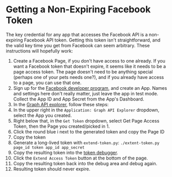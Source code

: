 # Getting a Non-Expiring Facebook Token

The key credential for any app that accesses the Facebook API is a non-expiring Facebook API token. Getting this token isn't straightforward, and the valid key time you get from Facebook can seem arbitrary. These instructions will hopefully work:

1. Create a Facebook Page, if you don't have access to one already. If you want a Facebook token that doesn't expire, it seems like it needs to be a page access token. The page doesn't need to be anything special (perhaps one of your pets needs one?), and if you already have access to a page, you can use that one.
2. Sign up for the [Facebook developer program](https://developers.facebook.com/), and create an App. Names and settings here don't really matter, just leave the app in test mode. Collect the App ID and App Secret from the App's Dashboard.
3. In the [Graph API explorer](https://developers.facebook.com/tools/explorer/), follow these steps:
  1. In the upper right in the `Application: Graph API Explorer` dropdown, select the App you created.
  2. Right below that, in the `Get Token` dropdown, select Get Page Access Token, then the Page you created/picked in 1.
  3. Click the round blue i next to the generated token and copy the Page ID
  4. Copy the token
4. Generate a long-lived token with `extend-token.py`: `./extent-token.py page_id token app_id app_secret`
5. Copy the resulting token into the [token debugger](https://developers.facebook.com/tools/debug/accesstoken/).
6. Click the `Extend Access Token` button at the bottom of the page.
7. Copy the resulting token back into the debug area and debug again.
8. Resulting token should never expire.
